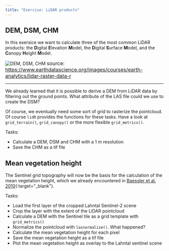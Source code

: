 ```yaml
--- 
title: "Exercise: LiDAR products"
---
```



## DEM, DSM, CHM

In this exersice we want to calculate three of the most common LiDAR products:
the **D**igital **E**levation **M**odel, the **D**igital **S**urface **M**odel, and the **C**anopy **H**eight **M**odel.

![DEM, DSM, CHM](https://www.earthdatascience.org/images/courses/earth-analytics/lidar-raster-data-r/lidarTree-height.png)
<span style="font-size:16px"> source: https://www.earthdatascience.org/images/courses/earth-analytics/lidar-raster-data-r </span>

---


We already learned that it is possible to derive a DEM from LiDAR data by filtering out the ground points.
What attribute of the LAS file could we use to create the DSM?

Of course, we eventually need some sort of grid to rasterize the pointcloud.
Of course `lidR` provides the functions for these tasks. Have a look at `grid_terrain()`, `grid_canopy()` or the more flexible `grid_metrics()`.

Tasks:
* Calculate a DEM, DSM and CHM with a 1 m resolution
* Save the CHM as a tif file


## Mean vegetation height


The Sentinel grid topography will now be the basis for the calculation of the mean vegetation height, which we already encountered in [Baessler et al. 2010](https://link.springer.com/article/10.1007/s10531-010-9959-x){:target="_blank"}.

Tasks:

* Load the first layer of the cropped Lahntal Sentinel-2 scene
* Crop the layer with the extent of the LiDAR pointcloud
* Calculate a DEM with the Sentinel tile as a grid template with `grid_metrics()`
* Normalize the pointcloud with `lasnormalize()`. What happened?
* Calculate the mean vegetation height for each pixel
* Save the mean vegetation height as a tif file
* Plot the mean vegetation height as overlay to the Lahntal sentinel scene








